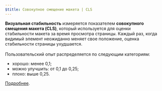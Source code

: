 ```yaml
---
$title: Совокупное смещение макета | CLS
---
```


**Визуальная стабильность** измеряется показателем **совокупного смещения макета (CLS)**, который используется для оценки стабильности макета за время просмотра страницы. Каждый раз, когда видимый элемент неожиданно меняет свое положение, оценка стабильности страницы ухудшается.<br><br>Пользовательский опыт распределяется по следующим категориям:

- хорошо: менее 0,1;
- можно улучшить: от 0,1 до 0,25;
- плохо: выше 0,25.

[Подробнее](https://web.dev/cls/).
